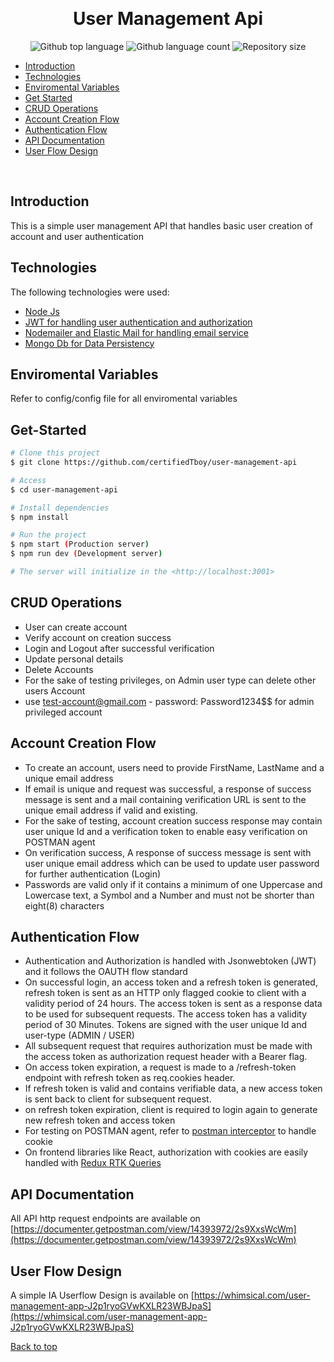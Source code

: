 <div align="center" id="top"> 
 
  &#xa0;

  <!-- <a href="https://usermanagementapi.netlify.app">Demo</a> ---->
</div>

<h1 align="center">User Management Api</h1>

<p align="center">
  <img alt="Github top language" src="https://img.shields.io/github/languages/top/certifiedTboy/user-management-api?color=56BEB8">

  <img alt="Github language count" src="https://img.shields.io/github/languages/count/certifiedTboy/user-management-api?color=56BEB8">

  <img alt="Repository size" src="https://img.shields.io/github/repo-size/certifiedTboy/user-management-api?color=56BEB8">

</p>

- [Introduction](#Introduction)
- [Technologies](#Technologies)
- [Enviromental Variables](#Enviromental-Variables)
- [Get Started](#Get-Started)
- [CRUD Operations](#Crud-Operations)
- [Account Creation Flow](#Account-Creation-Flow)
- [Authentication Flow](#Authentication-Handling)
- [API Documentation](#API-Documentation)
- [User Flow Design](#Userflow-Design)

<br>

## Introduction

This is a simple user management API that handles basic user creation of account and user authentication

## Technologies

The following technologies were used:

- [Node Js](#Node)
- [JWT for handling user authentication and authorization](#JWT)
- [Nodemailer and Elastic Mail for handling email service](#)
- [Mongo Db for Data Persistency](#)

## Enviromental Variables 
Refer to config/config file for all enviromental variables

## Get-Started

```bash
# Clone this project
$ git clone https://github.com/certifiedTboy/user-management-api

# Access
$ cd user-management-api

# Install dependencies
$ npm install

# Run the project 
$ npm start (Production server)
$ npm run dev (Development server)

# The server will initialize in the <http://localhost:3001>
```

## CRUD Operations
- User can create account
- Verify account on creation success
- Login and Logout after successful verification
- Update personal details
- Delete Accounts
- For the sake of testing privileges, on Admin user type can delete other users Account
- use test-account@gmail.com - password: Password1234$$ for admin privileged account


## Account Creation Flow
- To create an account, users need to provide FirstName, LastName and a unique email address 
- If email is unique and request was successful, a response of success message is sent and a mail containing verification URL is sent to the unique email address if valid and existing.
- For the sake of testing, account creation success response may contain user unique Id and a verification token to enable easy verification on POSTMAN agent
- On verification success, A response of success message is sent with user unique email address which can be used to update user password for further authentication (Login)
- Passwords are valid only if it contains a minimum of one Uppercase and Lowercase text, a Symbol and a Number and must not be shorter than eight(8) characters


## Authentication Flow
- Authentication and Authorization is handled with Jsonwebtoken (JWT) and it follows the OAUTH flow standard
- On successful login, an access token and a refresh token is generated, refresh token is sent as an HTTP only flagged cookie to client with a validity period of 24 hours. The access token is sent as a response data to be used for subsequent requests. The access token has a validity period of 30 Minutes. Tokens are signed with the user unique Id and user-type (ADMIN / USER) 
- All subsequent request that requires authorization must be made with the access token as authorization request header with a Bearer flag.
- On access token expiration, a request is made to a /refresh-token endpoint with refresh token as req.cookies header. 
- If refresh token is valid and contains verifiable data, a new access token is sent back to client for subsequent request. 
- on refresh token expiration, client is required to login again to generate new refresh token and access token 
- For testing on POSTMAN agent, refer to [postman interceptor](https://learning.postman.com/docs/sending-requests/cookies/#:~:text=Postman%20can%20capture%20cookies%20for,with%20the%20Postman%20cookie%20jar.) to handle cookie
- On frontend libraries like React, authorization with cookies are easily handled with [Redux RTK Queries](https://redux-toolkit.js.org/tutorials/rtk-query)

## API Documentation
All API http request endpoints are available on [https://documenter.getpostman.com/view/14393972/2s9XxsWcWm](https://documenter.getpostman.com/view/14393972/2s9XxsWcWm) 

## User Flow Design

A simple IA Userflow Design is available on [https://whimsical.com/user-management-app-J2p1ryoGVwKXLR23WBJpaS](https://whimsical.com/user-management-app-J2p1ryoGVwKXLR23WBJpaS) 

<a href="#top">Back to top</a>
